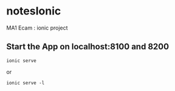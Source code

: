 # notesIonic
MA1 Ecam : ionic project


## Start the App on localhost:8100 and 8200
```
ionic serve
```
or
```
ionic serve -l
```
